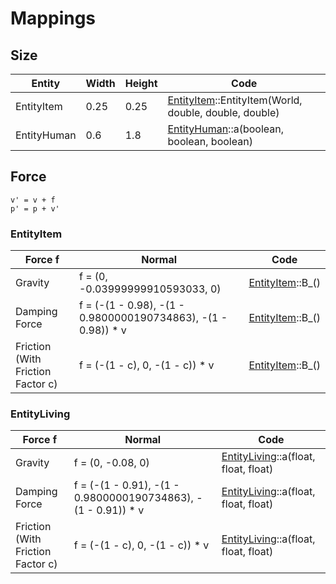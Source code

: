 # Mappings

## Size

| Entity      | Width | Height | Code                                                                                                        |
|-------------|-------|--------|-------------------------------------------------------------------------------------------------------------|
| EntityItem  | 0.25  | 0.25   | [EntityItem](src/main/java/net/minecraft/server/EntityItem.java)::EntityItem(World, double, double, double) |
| EntityHuman | 0.6   | 1.8    | [EntityHuman](src/main/java/net/minecraft/server/EntityHuman.java)::a(boolean, boolean, boolean)            |

## Force

```
v' = v + f
p' = p + v'
```

### EntityItem
| Force f                                | Normal                                                        | Code                                                                   |
|----------------------------------------|---------------------------------------------------------------|------------------------------------------------------------------------|
| Gravity                                | f = (0, -0.03999999910593033, 0)                              | [EntityItem](src/main/java/net/minecraft/server/EntityItem.java)::B_() |
| Damping Force                          | f = (-(1 - 0.98), -(1 - 0.9800000190734863), -(1 - 0.98)) * v | [EntityItem](src/main/java/net/minecraft/server/EntityItem.java)::B_() |
| Friction <br/>(With Friction Factor c) | f = (-(1 - c), 0, -(1 - c)) * v                               | [EntityItem](src/main/java/net/minecraft/server/EntityItem.java)::B_() |

### EntityLiving
| Force f                                | Normal                                                        | Code                                                                                       |
|----------------------------------------|---------------------------------------------------------------|--------------------------------------------------------------------------------------------|
| Gravity                                | f = (0, -0.08, 0)                                             | [EntityLiving](src/main/java/net/minecraft/server/EntityLiving.java)::a(float, float, float) |
| Damping Force                          | f = (-(1 - 0.91), -(1 - 0.9800000190734863), -(1 - 0.91)) * v | [EntityLiving](src/main/java/net/minecraft/server/EntityLiving.java)::a(float, float, float) |
| Friction <br/>(With Friction Factor c) | f = (-(1 - c), 0, -(1 - c)) * v                               | [EntityLiving](src/main/java/net/minecraft/server/EntityLiving.java)::a(float, float, float) |
